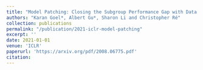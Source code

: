 ```yaml
---
title: "Model Patching: Closing the Subgroup Performance Gap with Data Augmentation"
authors: "Karan Goel*, Albert Gu*, Sharon Li and Christopher R‌é"
collection: publications
permalink: "/publication/2021-iclr-model-patching"
excerpt: ''
date: 2021-01-01
venue: 'ICLR'
paperurl: 'https://arxiv.org/pdf/2008.06775.pdf'
citation:
---
```

